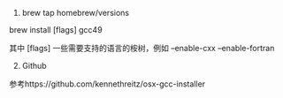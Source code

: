 1. brew tap homebrew/versions

 brew install [flags] gcc49

 其中 [flags] 一些需要支持的语言的桉树，例如 –enable-cxx –enable-fortran

2. Github

 参考https://github.com/kennethreitz/osx-gcc-installer
